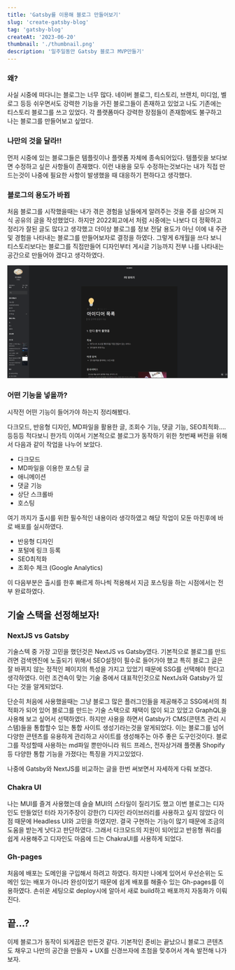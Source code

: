 ```yaml
---
title: 'Gatsby를 이용해 블로그 만들어보기'
slug: 'create-gatsby-blog'
tag: 'gatsby-blog'
createAt: '2023-06-20'
thumbnail: './thumbnail.png'
description: '일주일동안 Gatsby 블로그 MVP만들기'
---
```


### 왜?

사실 시중에 떠다니는 블로그는 너무 많다. 네이버 블로그, 티스토리, 브랜치, 미디엄, 벨로그 등등 쉬우면서도 강력한 기능을 가진 블로그들이 존재하고 있었고 나도 기존에는 티스토리 블로그를 쓰고 있었다. 각 플랫폼마다 강력한 장점들이 존재함에도 불구하고 나는 블로그를 만들어보고 싶었다.

### 나만의 것을 달라!!

먼저 시중에 있는 블로그들은 템플릿이나 플렛폼 자체에 종속되어있다. 템플릿을 보다보면 수정하고 싶은 사항들이 존재했다. 이런 내용을 모두 수정하는것보다는 내가 직접 만드는것이 나중에 필요한 사항이 발생했을 때 대응하기 편하다고 생각했다.

### 블로그의 용도가 바뀜

처음 블로그를 시작했을때는 내가 겪은 경험을 남들에게 알려주는 것을 주를 삼으며 지식 공유의 글을 작성했었다. 하지만 2022회고에서 처럼 시중에는 나보다 더 정확하고 정리가 잘된 글도 많다고 생각했고 더이상 블로그를 정보 전달 용도가 아닌 이에 내 주관 및 경험을 나타내는 블로그를 만들어보자로 결정을 하였다. 그렇게 6개월을 쓰다 보니 티스토리보다는 블로그를 직접만들어 디자인부터 게시글 기능까지 전부 나를 나타내는 공간으로 만들어야 겠다고 생각하였다.

![블로그야!!! 잘가!!!!!](./1.png)

### 어떤 기능을 넣을까?

시작전 어떤 기능이 들어가야 하는지 정리해봤다.

다크모드, 반응형 디자인, MD파일을 활용한 글, 조회수 기능, 댓글 기능, SEO최적화….등등등 적다보니 한가득 이여서 기본적으로 블로그가 동작하기 위한 첫번째 버전을 위해서 다음과 같이 작업을 나누어 보았다.

- 다크모드
- MD파일을 이용한 포스팅 글
- 애니메이션
- 댓글 기능
- 상단 스크롤바
- 호스팅

여기 까지가 출시를 위한 필수적인 내용이라 생각하였고 해당 작업이 모둔 마친후에 바로 배포를 실시하였다.

- 반응형 디자인
- 포털에 링크 등록
- SEO최적화
- 조회수 체크 (Google Analytics)

이 다음부분은 출시를 한후 빠르게 하나씩 적용해서 지금 포스팅을 하는 시점에서는 전부 완료하였다.

## 기술 스택을 선정해보자!

### NextJS vs Gatsby

기술스텍 중 가장 고민을 했던것은 NextJS vs Gatsby였다. 기본적으로 블로그를 만드려면 검색엔진에 노출되기 위해서 SEO설정이 필수로 들어가야 했고 특히 블로그 글은 잘 바뀌지 않는 정적인 페이지의 특성을 가지고 있었기 때문에 SSG를 선택해야 한다고 생각하였다. 이런 조건속이 맞는 기술 중에서 대표적인것으로 NextJs와 Gatsby가 있다는 것을 알게되었다.

단순히 처음에 사용했을때는 그냥 블로그 많은 플러그인들을 제공해주고 SSG에서의 최적화가 되어 있어 블로그를 만드는 기술 스택으로 채택이 많이 되고 있었고 GraphQL을 사용해 보고 싶어서 선택하였다. 하지만 사용을 하면서 Gatsby가 CMS(콘텐츠 관리 시스템)들을 통합할수 있는 통합 사이트 생성기라는것을 알게되었다. 이는 블로그를 넘어 다양한 콘텐츠를 유용하게 관리하고 사이트를 생성해주는 아주 좋은 도구인것이다. 블로그를 작성할때 사용하는 md파일 뿐만아니라 워드 프레스, 전자상거래 플랫폼 Shopify 등 다양한 통합 기능을 가졌다는 특징을 가지고있었다.

나중에 Gatsby와 NextJS를 비교하는 글을 한번 써보면서 자세하게 다뤄 보겠다.

### Chakra UI

나는 MUI를 즐겨 사용했는데 슬슬 MUI의 스타일이 질리기도 했고 이번 블로그는 디자인도 만들었던 터라 자기주장이 강한(?) 디자인 라이브러리를 사용하고 싶지 않았다 이 점 때문에 Headless UI와 고민을 하였지만. 결국 구현하는 기능이 많기 때문에 조금의 도움을 받는게 낫다고 판단하였다. 그래서 다크모드의 지원이 되어있고 반응형 쿼리를 쉽게 사용해주고 디자인도 마음에 드는 ChakraUI를 사용하게 되었다.

### Gh-pages

처음에 배포는 도메인을 구입해서 하려고 하였다. 하지만 나에게 있어서 우선순위는 도메인 있는 배포가 아니라 완성이었기 때문에 쉽게 배포를 해줄수 있는 Gh-pages를 이용하였다. 손쉬운 세팅으로 deploy시에 알아서 새로 build하고 배포까지 자동화가 이뤄진다.

## 끝…?

이제 블로그가 동작이 되게끔은 만든것 같다. 기본적인 준비는 끝났으니 블로그 콘텐츠도 채우고 나만의 공간을 만들자 + UX를 신경쓰자에 초첨을 맞추어서 계속 발전해 나가보자.
